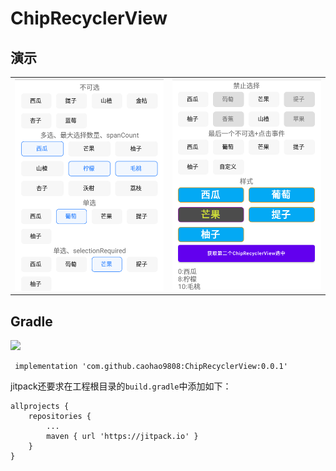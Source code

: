 # ChipRecyclerView

## 演示
|||
|:---:|:---:|
|![](resource/1.png)|![](resource/2.png)|


 ## Gradle
[![](https://jitpack.io/v/caohao9808/ChipRecyclerView.svg)](https://jitpack.io/#caohao9808/ChipRecyclerView)
 ```
  implementation 'com.github.caohao9808:ChipRecyclerView:0.0.1'
 ```
 jitpack还要求在工程根目录的`build.gradle`中添加如下：
 ```
 allprojects {
     repositories {
         ...
         maven { url 'https://jitpack.io' }
     }
 }
 ```
